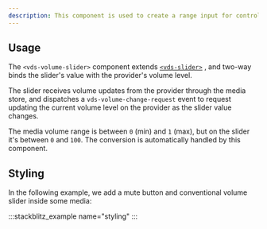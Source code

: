 ```yaml
---
description: This component is used to create a range input for controlling the volume of media.
---
```


## Usage

The `<vds-volume-slider>` component extends [`<vds-slider>`](../slider/index.md) , and two-way
binds the slider's value with the provider's volume level.

The slider receives volume updates from the provider through the media store, and dispatches a
`vds-volume-change-request` event to request updating the current volume
level on the provider as the slider value changes.

The media volume range is between `0` (min) and `1` (max), but on the slider it's between `0` and
`100`. The conversion is automatically handled by this component.

<slot name="usage" />

## Styling

In the following example, we add a mute button and conventional volume slider inside some media:

:::stackblitz_example name="styling"
:::
